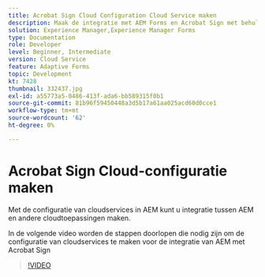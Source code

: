 ```yaml
---
title: Acrobat Sign Cloud Configuration Cloud Service maken
description: Maak de integratie met AEM Forms en Acrobat Sign met behulp van de configuratie van cloudservices.
solution: Experience Manager,Experience Manager Forms
type: Documentation
role: Developer
level: Beginner, Intermediate
version: Cloud Service
feature: Adaptive Forms
topic: Development
kt: 7428
thumbnail: 332437.jpg
exl-id: a55773a5-0486-413f-ada6-bb589315f0b1
source-git-commit: 81b96f59450448a3d5b17a61aa025acd60d0cce1
workflow-type: tm+mt
source-wordcount: '62'
ht-degree: 0%

---
```


# Acrobat Sign Cloud-configuratie maken

Met de configuratie van cloudservices in AEM kunt u integratie tussen AEM en andere cloudtoepassingen maken.

In de volgende video worden de stappen doorlopen die nodig zijn om de configuratie van cloudservices te maken voor de integratie van AEM met Acrobat Sign

>[!VIDEO](https://video.tv.adobe.com/v/332437?quality=12&learn=on)
